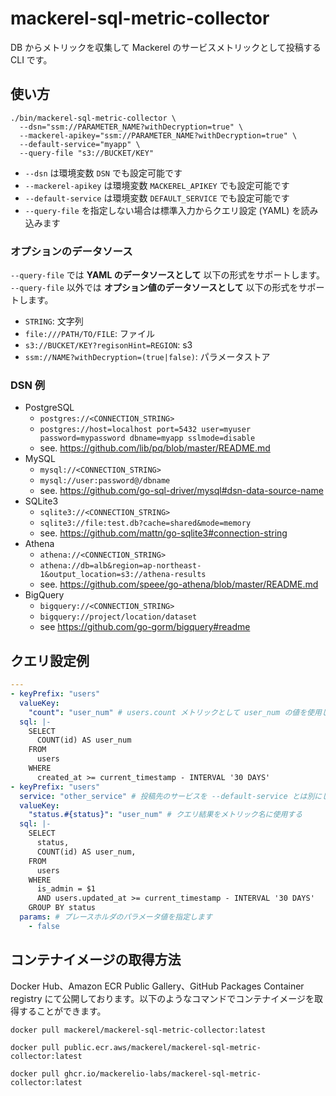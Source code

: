 # mackerel-sql-metric-collector


DB からメトリックを収集して Mackerel のサービスメトリックとして投稿する CLI です。

## 使い方

```console
./bin/mackerel-sql-metric-collector \
  --dsn="ssm://PARAMETER_NAME?withDecryption=true" \
  --mackerel-apikey="ssm://PARAMETER_NAME?withDecryption=true" \
  --default-service="myapp" \
  --query-file "s3://BUCKET/KEY"
```

- `--dsn` は環境変数 `DSN` でも設定可能です
- `--mackerel-apikey` は環境変数 `MACKEREL_APIKEY` でも設定可能です
- `--default-service` は環境変数 `DEFAULT_SERVICE` でも設定可能です
- `--query-file` を指定しない場合は標準入力からクエリ設定 (YAML) を読み込みます

### オプションのデータソース

`--query-file` では **YAML のデータソースとして** 以下の形式をサポートします。
`--query-file` 以外では **オプション値のデータソースとして** 以下の形式をサポートします。

- `STRING`: 文字列
- `file:///PATH/TO/FILE`: ファイル
- `s3://BUCKET/KEY?regisonHint=REGION`: s3
- `ssm://NAME?withDecryption=(true|false)`: パラメータストア

### DSN 例

- PostgreSQL
  - `postgres://<CONNECTION_STRING>`
  - `postgres://host=localhost port=5432 user=myuser password=mypassword dbname=myapp sslmode=disable`
  - see. <https://github.com/lib/pq/blob/master/README.md>
- MySQL
  - `mysql://<CONNECTION_STRING>`
  - `mysql://user:password@/dbname`
  - see. <https://github.com/go-sql-driver/mysql#dsn-data-source-name>
- SQLite3
  - `sqlite3://<CONNECTION_STRING>`
  - `sqlite3://file:test.db?cache=shared&mode=memory`
  - see. <https://github.com/mattn/go-sqlite3#connection-string>
- Athena
  - `athena://<CONNECTION_STRING>`
  - `athena://db=alb&region=ap-northeast-1&output_location=s3://athena-results`
  - see. <https://github.com/speee/go-athena/blob/master/README.md>
- BigQuery
  - `bigquery://<CONNECTION_STRING>`
  - `bigquery://project/location/dataset`
  - see <https://github.com/go-gorm/bigquery#readme>

## クエリ設定例

```yaml
---
- keyPrefix: "users"
  valueKey:
    "count": "user_num" # users.count メトリックとして user_num の値を使用します
  sql: |-
    SELECT
      COUNT(id) AS user_num
    FROM
      users
    WHERE
      created_at >= current_timestamp - INTERVAL '30 DAYS'
- keyPrefix: "users"
  service: "other_service" # 投稿先のサービスを --default-service とは別にしたい場合に定義します
  valueKey:
    "status.#{status}": "user_num" # クエリ結果をメトリック名に使用する
  sql: |-
    SELECT
      status,
      COUNT(id) AS user_num,
    FROM
      users
    WHERE
      is_admin = $1
      AND users.updated_at >= current_timestamp - INTERVAL '30 DAYS'
    GROUP BY status
  params: # プレースホルダのパラメータ値を指定します
    - false
```

## コンテナイメージの取得方法

Docker Hub、Amazon ECR Public Gallery、GitHub Packages Container registry にて公開しております。以下のようなコマンドでコンテナイメージを取得することができます。

```
docker pull mackerel/mackerel-sql-metric-collector:latest
```

```
docker pull public.ecr.aws/mackerel/mackerel-sql-metric-collector:latest
```

```
docker pull ghcr.io/mackerelio-labs/mackerel-sql-metric-collector:latest
```


